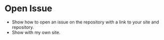# Open Issue

* Show how to open an issue on the repository with a link to your site and repository.
* Show with my own site.


